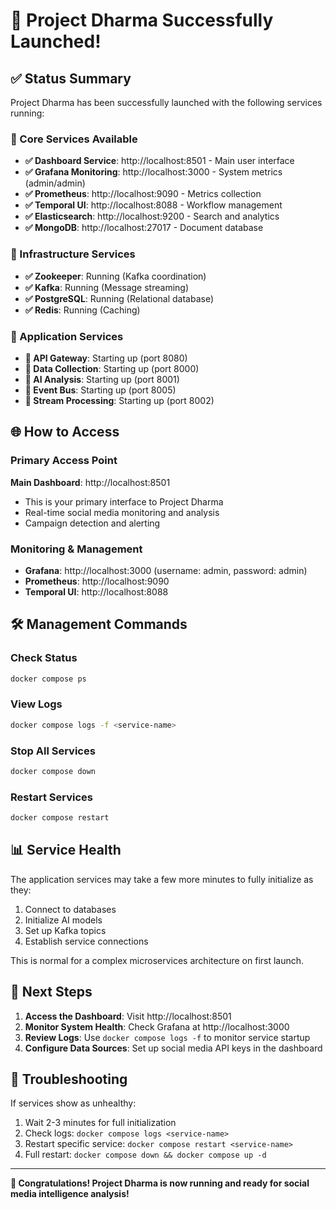 # 🎉 Project Dharma Successfully Launched!

## ✅ Status Summary

Project Dharma has been successfully launched with the following services running:

### 🌟 Core Services Available
- **✅ Dashboard Service**: http://localhost:8501 - Main user interface
- **✅ Grafana Monitoring**: http://localhost:3000 - System metrics (admin/admin)
- **✅ Prometheus**: http://localhost:9090 - Metrics collection
- **✅ Temporal UI**: http://localhost:8088 - Workflow management
- **✅ Elasticsearch**: http://localhost:9200 - Search and analytics
- **✅ MongoDB**: http://localhost:27017 - Document database

### 🔧 Infrastructure Services
- **✅ Zookeeper**: Running (Kafka coordination)
- **✅ Kafka**: Running (Message streaming)
- **✅ PostgreSQL**: Running (Relational database)
- **✅ Redis**: Running (Caching)

### 🚀 Application Services
- **🔄 API Gateway**: Starting up (port 8080)
- **🔄 Data Collection**: Starting up (port 8000)
- **🔄 AI Analysis**: Starting up (port 8001)
- **🔄 Event Bus**: Starting up (port 8005)
- **🔄 Stream Processing**: Starting up (port 8002)

## 🌐 How to Access

### Primary Access Point
**Main Dashboard**: http://localhost:8501
- This is your primary interface to Project Dharma
- Real-time social media monitoring and analysis
- Campaign detection and alerting

### Monitoring & Management
- **Grafana**: http://localhost:3000 (username: admin, password: admin)
- **Prometheus**: http://localhost:9090
- **Temporal UI**: http://localhost:8088

## 🛠️ Management Commands

### Check Status
```bash
docker compose ps
```

### View Logs
```bash
docker compose logs -f <service-name>
```

### Stop All Services
```bash
docker compose down
```

### Restart Services
```bash
docker compose restart
```

## 📊 Service Health

The application services may take a few more minutes to fully initialize as they:
1. Connect to databases
2. Initialize AI models
3. Set up Kafka topics
4. Establish service connections

This is normal for a complex microservices architecture on first launch.

## 🎯 Next Steps

1. **Access the Dashboard**: Visit http://localhost:8501
2. **Monitor System Health**: Check Grafana at http://localhost:3000
3. **Review Logs**: Use `docker compose logs -f` to monitor service startup
4. **Configure Data Sources**: Set up social media API keys in the dashboard

## 🔧 Troubleshooting

If services show as unhealthy:
1. Wait 2-3 minutes for full initialization
2. Check logs: `docker compose logs <service-name>`
3. Restart specific service: `docker compose restart <service-name>`
4. Full restart: `docker compose down && docker compose up -d`

---

**🎉 Congratulations! Project Dharma is now running and ready for social media intelligence analysis!**